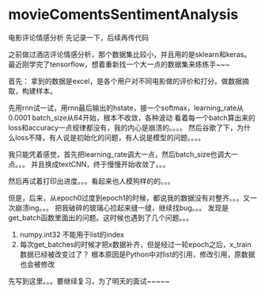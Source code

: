 # movieComentsSentimentAnalysis
电影评论情感分析
先记录一下，后续再传代码

之前做过酒店评论情感分析，那个数据集比较小，并且用的是sklearn和keras。
最近刚学完了tensorflow，想着重新找一个大一点的数据集来练练手~~~

首先：
拿到的数据是excel，是各个用户对不同电影做的评价和打分。做数据摘取，构建样本。


先用rnn试一试，用rnn最后输出的hstate，接一个softmax，learning_rate从0.0001 batch_size从64开始，根本不收敛，各种波动
看着每一个batch算出来的loss和accuracy一点规律都没有，我的内心是崩溃的。。。。
然后谷歌了下，为什么loss不降，有人说是初始化的问题，有人说是模型的问题。。。。

我只能凭着感觉，首先把learning_rate调大一点，然后batch_size也调大一点。。。
并且换成textCNN，终于慢慢开始收敛了。。。

然后再试着打印出进度。。。看起来也人模狗样的的。。。

但是，后来，从epoch0过度到epoch1的时候，都说我的数据没有对整齐。。。又一次崩溃ing。。。
把我破碎的玻璃心捡起来缝一缝，继续找bug。。。
发现是get_batch函数里面出的问题。这时候也遇到了几个问题。。。
1. numpy.int32 不能用于list的index
2. 每次get_batches的时候才把x数据补齐，但是经过一轮epoch之后，x_train数据已经被改变过了？
   根本原因是Python中对list的引用，修改引用，原数据也会被修改
   


先写到这里。。。要继续复习，为了明天的面试~~~~~
